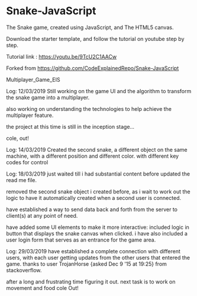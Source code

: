 # Snake-JavaScript

The Snake game, created using JavaScript, and The HTML5 canvas.

Download the starter template, and follow the tutorial on youtube step by step.

Tutorial link : https://youtu.be/9TcU2C1AACw

Forked from https://github.com/CodeExplainedRepo/Snake-JavaScript

Multiplayer_Game_EIS

Log: 12/03/2019
Still working on the game UI and the algorithm to transform the snake game into a multiplayer.

also working on understanding the technologies to help achieve the multiplayer feature.

the project at this time is still in the inception stage...

cole, out!

Log: 14/03/2019
Created the second snake, a different object on the same machine, with a different position and different color.
with different key codes for control 

Log: 18/03/2019
just waited till i had substantial content before updated the read me file.

removed the second snake object i created before, as i wait to work out the logic to have it automatically created when a second user is connected.

have established a way to send data back and forth from the server to client(s) at any point of need.

have added some UI elements to make it more interactive:
included logic in button that displays the snake canvas when clicked.
i have also included a user login form that serves as an entrance for the game area.

Log: 29/03/2019
have established a complete connection with different users, with each user getting updates from the other users that entered the game.
thanks to user TrojanHorse {asked Dec 9 '15 at 19:25} from stackoverflow.

after a long and frustrating time figuring it out. 
next task is to work on movement and food 
cole Out!